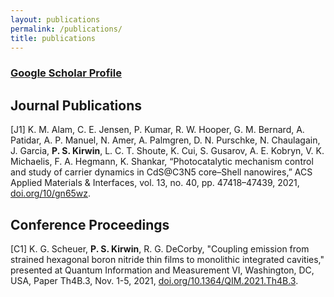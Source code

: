 ```yaml
---
layout: publications
permalink: /publications/
title: publications
---
```


### [Google Scholar Profile](https://scholar.google.ca/citations?user=7ZRYxH4AAAAJ)
## Journal Publications

[J1]	K. M. Alam, C. E. Jensen, P. Kumar, R. W. Hooper, G. M. Bernard, A. Patidar, A. P. Manuel, N. Amer, A. Palmgren, D. N. Purschke, N. Chaulagain, J. Garcia, **P. S. Kirwin**, L. C. T. Shoute, K. Cui, S. Gusarov, A. E. Kobryn, V. K. Michaelis, F. A. Hegmann, K. Shankar, “Photocatalytic mechanism control and study of carrier dynamics in CdS@C3N5 core–Shell nanowires,” ACS Applied Materials & Interfaces, vol. 13, no. 40, pp. 47418–47439, 2021, [doi.org/10/gn65wz](https://doi.org/10/gn65wz).


## Conference Proceedings
[C1]	K. G. Scheuer, **P. S. Kirwin**, R. G. DeCorby, "Coupling emission from strained hexagonal boron nitride thin films to monolithic integrated cavities," presented at Quantum Information and Measurement VI, Washington, DC, USA, Paper Th4B.3, Nov. 1-5, 2021, [doi.org/10.1364/QIM.2021.Th4B.3](https://doi.org/10.1364/QIM.2021.Th4B.3).

